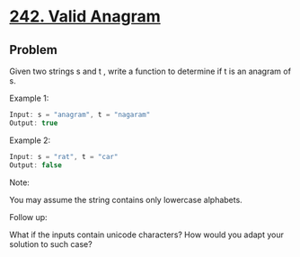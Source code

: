 # [242. Valid Anagram](https://leetcode.com/problems/valid-anagram/)

## Problem

Given two strings s and t , write a function to determine if t is an anagram of s.

Example 1:

```c
Input: s = "anagram", t = "nagaram"
Output: true
```

Example 2:

```c
Input: s = "rat", t = "car"
Output: false
```

Note:  

  
You may assume the string contains only lowercase alphabets.
  
  
    
Follow up:  


What if the inputs contain unicode characters? How would you adapt your solution to such case?
